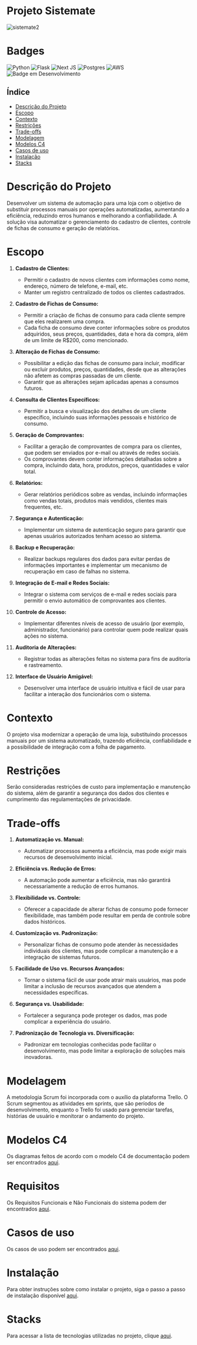 # Projeto Sistemate

![sistemate2](https://github.com/Malkowaz/Portfolio-Mate/assets/63025296/e84be790-495d-4493-8b6e-c0477cd6cc07) <br>

<!------------------------------------------------------------------------------------------------------------------------->

# Badges

![Python](https://img.shields.io/badge/python-3670A0?style=for-the-badge&logo=python&logoColor=ffdd54)
![Flask](https://img.shields.io/badge/flask-%23000.svg?style=for-the-badge&logo=flask&logoColor=white)
![Next JS](https://img.shields.io/badge/Next-black?style=for-the-badge&logo=next.js&logoColor=white)
![Postgres](https://img.shields.io/badge/postgres-%23316192.svg?style=for-the-badge&logo=postgresql&logoColor=white)
![AWS](https://img.shields.io/badge/AWS-%23FF9900.svg?style=for-the-badge&logo=amazon-aws&logoColor=white)
![Badge em Desenvolvimento](http://img.shields.io/static/v1?label=STATUS&message=EM%20DESENVOLVIMENTO&color=GREEN&style=for-the-badge)

<!------------------------------------------------------------------------------------------------------------------------->

## Índice

- [Descrição do Projeto](#descrição-do-projeto)
- [Escopo](#escopo)
- [Contexto](#contexto)
- [Restrições](#restrições)
- [Trade-offs](#trade-offs)
- [Modelagem](#modelagem)
- [Modelos C4](#modelos-c4)
- [Casos de uso](#casos-de-uso)
- [Instalação](/documentos/instalacao.md)
- [Stacks](/documentos/stacks.md)

<!------------------------------------------------------------------------------------------------------------------------->

# Descrição do Projeto

Desenvolver um sistema de automação para uma loja com o objetivo de substituir processos manuais por operações automatizadas, aumentando a eficiência, reduzindo erros humanos e melhorando a confiabilidade. A solução visa automatizar o gerenciamento do cadastro de clientes, controle de fichas de consumo e geração de relatórios.

<!------------------------------------------------------------------------------------------------------------------------->

# Escopo

1. **Cadastro de Clientes:**

   - Permitir o cadastro de novos clientes com informações como nome, endereço, número de telefone, e-mail, etc.
   - Manter um registro centralizado de todos os clientes cadastrados.

2. **Cadastro de Fichas de Consumo:**

   - Permitir a criação de fichas de consumo para cada cliente sempre que eles realizarem uma compra.
   - Cada ficha de consumo deve conter informações sobre os produtos adquiridos, seus preços, quantidades, data e hora da compra, além de um limite de R$200, como mencionado.

3. **Alteração de Fichas de Consumo:**

   - Possibilitar a edição das fichas de consumo para incluir, modificar ou excluir produtos, preços, quantidades, desde que as alterações não afetem as compras passadas de um cliente.
   - Garantir que as alterações sejam aplicadas apenas a consumos futuros.

4. **Consulta de Clientes Específicos:**

   - Permitir a busca e visualização dos detalhes de um cliente específico, incluindo suas informações pessoais e histórico de consumo.

5. **Geração de Comprovantes:**

   - Facilitar a geração de comprovantes de compra para os clientes, que podem ser enviados por e-mail ou através de redes sociais.
   - Os comprovantes devem conter informações detalhadas sobre a compra, incluindo data, hora, produtos, preços, quantidades e valor total.

6. **Relatórios:**

   - Gerar relatórios periódicos sobre as vendas, incluindo informações como vendas totais, produtos mais vendidos, clientes mais frequentes, etc.

7. **Segurança e Autenticação:**

   - Implementar um sistema de autenticação seguro para garantir que apenas usuários autorizados tenham acesso ao sistema.

8. **Backup e Recuperação:**

   - Realizar backups regulares dos dados para evitar perdas de informações importantes e implementar um mecanismo de recuperação em caso de falhas no sistema.

9. **Integração de E-mail e Redes Sociais:**

   - Integrar o sistema com serviços de e-mail e redes sociais para permitir o envio automático de comprovantes aos clientes.

10. **Controle de Acesso:**

    - Implementar diferentes níveis de acesso de usuário (por exemplo, administrador, funcionário) para controlar quem pode realizar quais ações no sistema.

11. **Auditoria de Alterações:**

    - Registrar todas as alterações feitas no sistema para fins de auditoria e rastreamento.

12. **Interface de Usuário Amigável:**
    - Desenvolver uma interface de usuário intuitiva e fácil de usar para facilitar a interação dos funcionários com o sistema.

<!------------------------------------------------------------------------------------------------------------------------->

# Contexto

O projeto visa modernizar a operação de uma loja, substituindo processos manuais por um sistema automatizado, trazendo eficiência, confiabilidade e a possibilidade de integração com a folha de pagamento.

<!------------------------------------------------------------------------------------------------------------------------->

# Restrições

Serão consideradas restrições de custo para implementação e manutenção do sistema, além de garantir a segurança dos dados dos clientes e cumprimento das regulamentações de privacidade.

<!------------------------------------------------------------------------------------------------------------------------->

# Trade-offs

1. **Automatização vs. Manual:**

   - Automatizar processos aumenta a eficiência, mas pode exigir mais recursos de desenvolvimento inicial.

2. **Eficiência vs. Redução de Erros:**

   - A automação pode aumentar a eficiência, mas não garantirá necessariamente a redução de erros humanos.

3. **Flexibilidade vs. Controle:**

   - Oferecer a capacidade de alterar fichas de consumo pode fornecer flexibilidade, mas também pode resultar em perda de controle sobre dados históricos.

4. **Customização vs. Padronização:**

   - Personalizar fichas de consumo pode atender às necessidades individuais dos clientes, mas pode complicar a manutenção e a integração de sistemas futuros.

5. **Facilidade de Uso vs. Recursos Avançados:**

   - Tornar o sistema fácil de usar pode atrair mais usuários, mas pode limitar a inclusão de recursos avançados que atendem a necessidades específicas.

6. **Segurança vs. Usabilidade:**

   - Fortalecer a segurança pode proteger os dados, mas pode complicar a experiência do usuário.

7. **Padronização de Tecnologia vs. Diversificação:**
   - Padronizar em tecnologias conhecidas pode facilitar o desenvolvimento, mas pode limitar a exploração de soluções mais inovadoras.

<!------------------------------------------------------------------------------------------------------------------------->

# Modelagem

A metodologia Scrum foi incorporada com o auxílio da plataforma Trello. O Scrum segmentou as atividades em sprints, que são períodos de desenvolvimento, enquanto o Trello foi usado para gerenciar tarefas, histórias de usuário e monitorar o andamento do projeto.

<!------------------------------------------------------------------------------------------------------------------------->

# Modelos C4

Os diagramas feitos de acordo com o modelo C4 de documentação podem ser encontrados [aqui](docs/diagramas-C4.md).

<!------------------------------------------------------------------------------------------------------------------------->

# Requisitos

Os Requisitos Funcionais e Não Funcionais do sistema podem der encontrados [aqui](docs/requisitos.md).

<!------------------------------------------------------------------------------------------------------------------------->

# Casos de uso

Os casos de uso podem ser encontrados [aqui](docs/caso_de_uso.md).

<!------------------------------------------------------------------------------------------------------------------------->

# Instalação

Para obter instruções sobre como instalar o projeto, siga o passo a passo de instalação disponível [aqui](docs/instalacao.md).

<!------------------------------------------------------------------------------------------------------------------------->

# Stacks

Para acessar a lista de tecnologias utilizadas no projeto, clique [aqui](docs/stacks.md).
